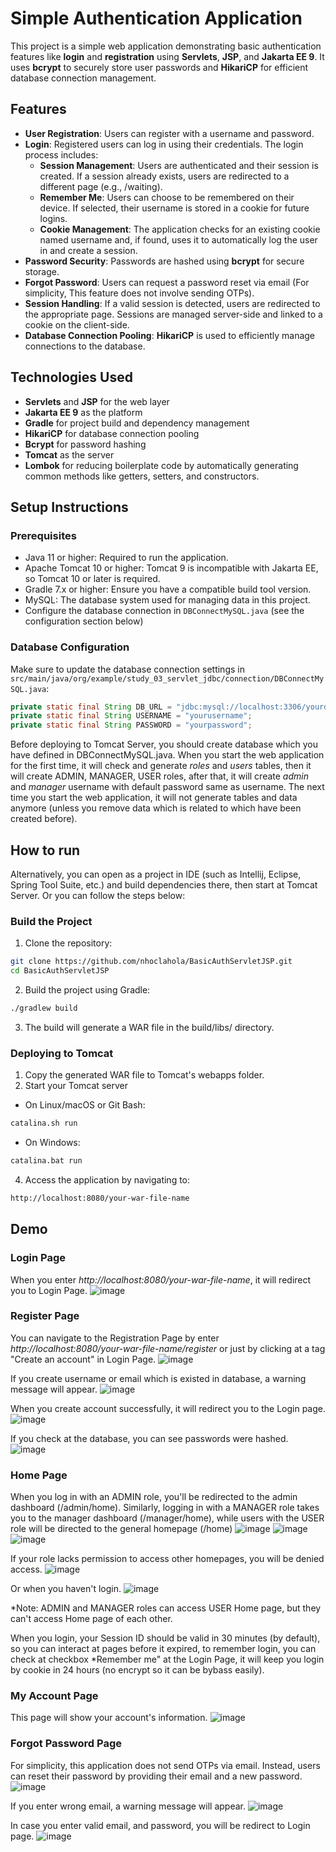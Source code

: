 # Simple Authentication Application

This project is a simple web application demonstrating basic authentication features like **login** and **registration** using **Servlets**, **JSP**, and **Jakarta EE 9**. It uses **bcrypt** to securely store user passwords and **HikariCP** for efficient database connection management.

## Features

- **User Registration**: Users can register with a username and password.
- **Login**: Registered users can log in using their credentials. The login process includes:
  * **Session Management**: Users are authenticated and their session is created. If a session already exists, users are redirected to a different page (e.g., /waiting).
  * **Remember Me**: Users can choose to be remembered on their device. If selected, their username is stored in a cookie for future logins.
  * **Cookie Management**: The application checks for an existing cookie named username and, if found, uses it to automatically log the user in and create a session.
- **Password Security**: Passwords are hashed using **bcrypt** for secure storage.
- **Forgot Password**: Users can request a password reset via email (For simplicity, This feature does not involve sending OTPs).
- **Session Handling**: If a valid session is detected, users are redirected to the appropriate page. Sessions are managed server-side and linked to a cookie on the client-side.
- **Database Connection Pooling**: **HikariCP** is used to efficiently manage connections to the database.

## Technologies Used

- **Servlets** and **JSP** for the web layer
- **Jakarta EE 9** as the platform
- **Gradle** for project build and dependency management
- **HikariCP** for database connection pooling
- **Bcrypt** for password hashing
- **Tomcat** as the server
- **Lombok** for reducing boilerplate code by automatically generating common methods like getters, setters, and constructors.

## Setup Instructions

### Prerequisites

- Java 11 or higher: Required to run the application.
- Apache Tomcat 10 or higher: Tomcat 9 is incompatible with Jakarta EE, so Tomcat 10 or later is required.
- Gradle 7.x or higher: Ensure you have a compatible build tool version.
- MySQL: The database system used for managing data in this project.
- Configure the database connection in `DBConnectMySQL.java` (see the configuration section below)

### Database Configuration
Make sure to update the database connection settings in `src/main/java/org/example/study_03_servlet_jdbc/connection/DBConnectMySQL.java`:

```java
private static final String DB_URL = "jdbc:mysql://localhost:3306/yourdatabase";
private static final String USERNAME = "yourusername";
private static final String PASSWORD = "yourpassword";
```
Before deploying to Tomcat Server, you should create database which you have defined in DBConnectMySQL.java. When you start the web application for the first time, it will check and generate *roles* and *users* tables, then it will create ADMIN, MANAGER, USER roles, after that, it will create *admin* and *manager* username with default password same as username. The next time you start the web application, it will not generate tables and data anymore (unless you remove data which is related to which have been created before).

## How to run
Alternatively, you can open as a project in IDE (such as Intellij, Eclipse, Spring Tool Suite, etc.) and build dependencies there, then start at Tomcat Server. Or you can follow the steps below:
### Build the Project
1. Clone the repository:
```bash
git clone https://github.com/nhoclahola/BasicAuthServletJSP.git
cd BasicAuthServletJSP
```
2. Build the project using Gradle:
```bash
./gradlew build
```
3. The build will generate a WAR file in the build/libs/ directory.
### Deploying to Tomcat
1. Copy the generated WAR file to Tomcat's webapps folder.
2. Start your Tomcat server
- On Linux/macOS or Git Bash:
```bash
catalina.sh run
```
- On Windows:
```bash
catalina.bat run
```
4. Access the application by navigating to:
```bash
http://localhost:8080/your-war-file-name
```

## Demo
### Login Page
When you enter *http://localhost:8080/your-war-file-name*, it will redirect you to Login Page.
![image](https://github.com/user-attachments/assets/6ef3aca5-2f73-48f1-92be-001a2c3f4e30)

### Register Page
You can navigate to the Registration Page by enter *http://localhost:8080/your-war-file-name/register* or just by clicking at a tag "Create an account" in Login Page.
![image](https://github.com/user-attachments/assets/557e4d68-e251-4160-a2c5-a7cf4c47be69)

If you create username or email which is existed in database, a warning message will appear.
![image](https://github.com/user-attachments/assets/3888d070-6579-485a-ad14-f1e431408638)

When you create account successfully, it will redirect you to the Login page.
![image](https://github.com/user-attachments/assets/3fb19346-7fc6-4753-91e3-0477bd9c7044)

If you check at the database, you can see passwords were hashed.
![image](https://github.com/user-attachments/assets/3ba80674-d60b-4554-890b-252534b9d2ca)


### Home Page
When you log in with an ADMIN role, you'll be redirected to the admin dashboard (/admin/home). Similarly, logging in with a MANAGER role takes you to the manager dashboard (/manager/home), while users with the USER role will be directed to the general homepage (/home)
![image](https://github.com/user-attachments/assets/aa7df3c1-8860-47d0-a056-c0016c6e39ec)
![image](https://github.com/user-attachments/assets/de93a27e-d3f5-4155-af80-f4acd04a8c61)
![image](https://github.com/user-attachments/assets/5856c4de-4d7f-4282-84c2-f7260dc8926a)

If your role lacks permission to access other homepages, you will be denied access.
![image](https://github.com/user-attachments/assets/fecfb56b-1d47-4eef-8ba4-db4e8e611a36)

Or when you haven't login.
![image](https://github.com/user-attachments/assets/82341e54-edd7-498d-b1d4-cf70dceb9b2c)

*Note: ADMIN and MANAGER roles can access USER Home page, but they can't access Home page of each other.

When you login, your Session ID should be valid in 30 minutes (by default), so you can interact at pages before it expired, to remember login, you can check at checkbox *Remember me" at the Login Page, it will keep you login by cookie in 24 hours (no encrypt so it can be bybass easily).

### My Account Page
This page will show your account's information.
![image](https://github.com/user-attachments/assets/821a06dd-95e1-4b47-b6ce-509dabcbf79f)

### Forgot Password Page
For simplicity, this application does not send OTPs via email. Instead, users can reset their password by providing their email and a new password.
![image](https://github.com/user-attachments/assets/166e0b3c-0dc5-4cb0-956b-0295371909f6)

If you enter wrong email, a warning message will appear.
![image](https://github.com/user-attachments/assets/12755a03-3e77-4461-969e-30941b141ae9)

In case you enter valid email, and password, you will be redirect to Login page.
![image](https://github.com/user-attachments/assets/3d6046b7-d9f4-445f-8c7d-8b0f6cd157e3)

